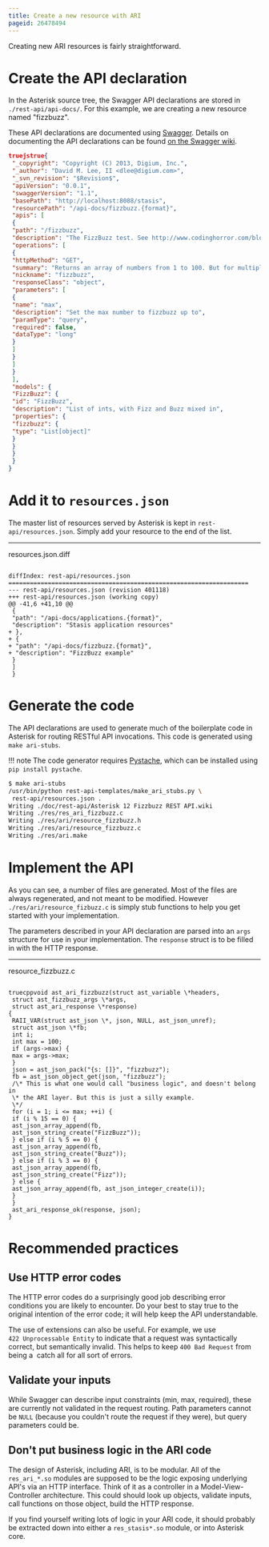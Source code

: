 ```yaml
---
title: Create a new resource with ARI
pageid: 26478494
---
```


Creating new ARI resources is fairly straightforward.

Create the API declaration
==========================

In the Asterisk source tree, the Swagger API declarations are stored in `./rest-api/api-docs/`. For this example, we are creating a new resource named "fizzbuzz".

These API declarations are documented using [Swagger](https://developers.helloreverb.com/swagger/). Details on documenting the API declarations can be found [on the Swagger wiki](https://github.com/wordnik/swagger-core/wiki/API-Declaration).




```json title="fizzbuzz.json" linenums="1"
truejstrue{
 "_copyright": "Copyright (C) 2013, Digium, Inc.",
 "_author": "David M. Lee, II <dlee@digium.com>",
 "_svn_revision": "$Revision$",
 "apiVersion": "0.0.1",
 "swaggerVersion": "1.1",
 "basePath": "http://localhost:8088/stasis",
 "resourcePath": "/api-docs/fizzbuzz.{format}",
 "apis": [
 {
 "path": "/fizzbuzz",
 "description": "The FizzBuzz test. See http://www.codinghorror.com/blog/2007/02/why-cant-programmers-program.html.",
 "operations": [
 {
 "httpMethod": "GET",
 "summary": "Returns an array of numbers from 1 to 100. But for multiples of three return \"Fizz\" instead of the number and for the multiples of five return \"Buzz\". For numbers which are multiples of both three and five return \"FizzBuzz\".",
 "nickname": "fizzbuzz",
 "responseClass": "object",
 "parameters": [
 {
 "name": "max",
 "description": "Set the max number to fizzbuzz up to",
 "paramType": "query",
 "required": false,
 "dataType": "long"
 }
 ]
 }
 ]
 }
 ],
 "models": {
 "FizzBuzz": {
 "id": "FizzBuzz",
 "description": "List of ints, with Fizz and Buzz mixed in",
 "properties": {
 "fizzbuzz": {
 "type": "List[object]"
 }
 }
 }
 }
}

```


Add it to `resources.json`
==========================

The master list of resources served by Asterisk is kept in `rest-api/resources.json`. Simply add your resource to the end of the list.




---

  
resources.json.diff  


```

diffIndex: rest-api/resources.json
===================================================================
--- rest-api/resources.json (revision 401118)
+++ rest-api/resources.json (working copy)
@@ -41,6 +41,10 @@
 {
 "path": "/api-docs/applications.{format}",
 "description": "Stasis application resources"
+ },
+ {
+ "path": "/api-docs/fizzbuzz.{format}",
+ "description": "FizzBuzz example"
 }
 ]
 }

```


Generate the code
=================

The API declarations are used to generate much of the boilerplate code in Asterisk for routing RESTful API invocations. This code is generated using `make ari-stubs`.




!!! note 
    The code generator requires [Pystache](https://pypi.python.org/pypi/pystache), which can be installed using `pip install pystache`.

      
[//]: # (end-note)





```bash title=" " linenums="1"
$ make ari-stubs
/usr/bin/python rest-api-templates/make_ari_stubs.py \
 rest-api/resources.json .
Writing ./doc/rest-api/Asterisk 12 Fizzbuzz REST API.wiki
Writing ./res/res_ari_fizzbuzz.c
Writing ./res/ari/resource_fizzbuzz.h
Writing ./res/ari/resource_fizzbuzz.c
Writing ./res/ari.make

```


Implement the API
=================

As you can see, a number of files are generated. Most of the files are always regenerated, and not meant to be modified. However `./res/ari/resource_fizbuzz.c` is simply stub functions to help you get started with your implementation.

The parameters described in your API declaration are parsed into an `args` structure for use in your implementation. The `response` struct is to be filled in with the HTTP response.




---

  
resource_fizzbuzz.c  


```

truecppvoid ast_ari_fizzbuzz(struct ast_variable \*headers,
 struct ast_fizzbuzz_args \*args,
 struct ast_ari_response \*response)
{
 RAII_VAR(struct ast_json \*, json, NULL, ast_json_unref);
 struct ast_json \*fb;
 int i;
 int max = 100;
 if (args->max) {
 max = args->max;
 }
 json = ast_json_pack("{s: []}", "fizzbuzz");
 fb = ast_json_object_get(json, "fizzbuzz");
 /\* This is what one would call "business logic", and doesn't belong in
 \* the ARI layer. But this is just a silly example.
 \*/
 for (i = 1; i <= max; ++i) {
 if (i % 15 == 0) {
 ast_json_array_append(fb,
 ast_json_string_create("FizzBuzz"));
 } else if (i % 5 == 0) {
 ast_json_array_append(fb,
 ast_json_string_create("Buzz"));
 } else if (i % 3 == 0) {
 ast_json_array_append(fb,
 ast_json_string_create("Fizz"));
 } else {
 ast_json_array_append(fb, ast_json_integer_create(i));
 }
 }
 ast_ari_response_ok(response, json);
}

```


Recommended practices
=====================

Use HTTP error codes
--------------------

The HTTP error codes do a surprisingly good job describing error conditions you are likely to encounter. Do your best to stay true to the original intention of the error code; it will help keep the API understandable.

The use of extensions can also be useful. For example, we use `422 Unprocessable Entity` to indicate that a request was syntactically correct, but semantically invalid. This helps to keep `400 Bad Request` from being a  catch all for all sort of errors.

Validate your inputs
--------------------

While Swagger can describe input constraints (min, max, required), these are currently not validated in the request routing. Path parameters cannot be `NULL` (because you couldn't route the request if they were), but query parameters could be.

Don't put business logic in the ARI code
----------------------------------------

The design of Asterisk, including ARI, is to be modular. All of the `res_ari_*.so` modules are supposed to be the logic exposing underlying API's via an HTTP interface. Think of it as a controller in a Model-View-Controller architecture. This could should look up objects, validate inputs, call functions on those object, build the HTTP response.

If you find yourself writing lots of logic in your ARI code, it should probably be extracted down into either a `res_stasis*.so` module, or into Asterisk core.

